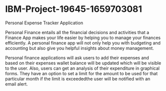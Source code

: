 # IBM-Project-19645-1659703081
Personal Expense Tracker Application

Personal Finance entails all the financial decisions and activities that a Finance App makes your life easier by helping you to manage your finances efficiently. A personal finance app will not only help you with budgeting and accounting but also give you helpful insights about money management.

Personal finance applications will ask users to add their expenses and based on their expenses wallet balance will be updated which will be visible to the user. Also, users can get an analysis of their expenditure in graphical forms. They have an option to set a limit for the amount to be used for that particular month if the limit is exceededthe user will be notified with an email alert.
